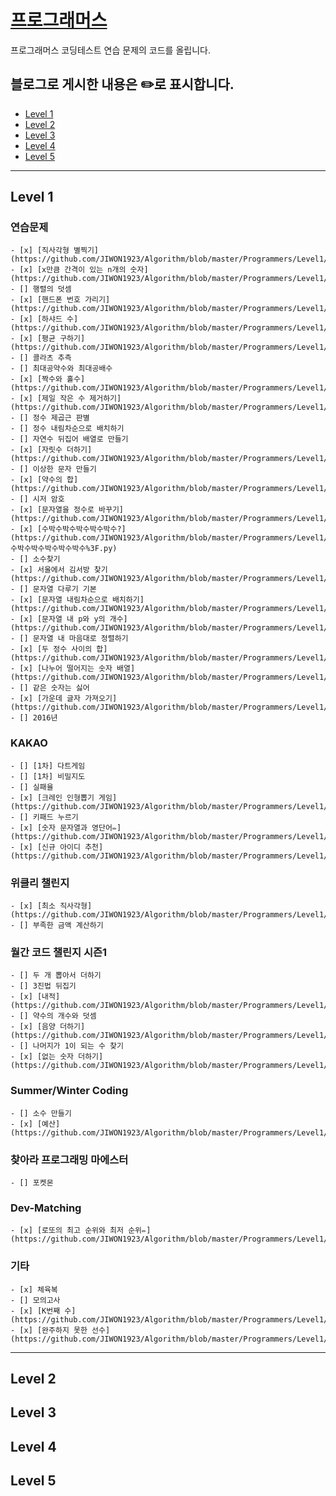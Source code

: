 # [프로그래머스](https://programmers.co.kr)


프로그래머스 코딩테스트 연습 문제의 코드를 올립니다.

블로그로 게시한 내용은 ✏️로 표시합니다.
---
- [Level 1](#level-1)
- [Level 2](#level-2)
- [Level 3](#level-3)
- [Level 4](#level-4)
- [Level 5](#level-5)

---


## Level 1

### 연습문제
	- [x] [직사각형 별찍기](https://github.com/JIWON1923/Algorithm/blob/master/Programmers/Level1/makingARectangleStars.py)
	- [x] [x만큼 간격이 있는 n개의 숫자](https://github.com/JIWON1923/Algorithm/blob/master/Programmers/Level1/numbersSpacedByX.py)
	- [] 행렬의 덧셈
	- [x] [핸드폰 번호 가리기](https://github.com/JIWON1923/Algorithm/blob/master/Programmers/Level1/hidePhoneNumber.py)
	- [x] [하샤드 수](https://github.com/JIWON1923/Algorithm/blob/master/Programmers/Level1/hashardNumber.py)
	- [x] [평균 구하기](https://github.com/JIWON1923/Algorithm/blob/master/Programmers/Level1/calculatingTheAvarage.py)
	- [] 콜라츠 추측
	- [] 최대공약수와 최대공배수
	- [x] [짝수와 홀수](https://github.com/JIWON1923/Algorithm/blob/master/Programmers/Level1/oddAndEven.py)
	- [x] [제일 작은 수 제거하기](https://github.com/JIWON1923/Algorithm/blob/master/Programmers/Level1/removeTheSmallestNumber.py)
	- [] 정수 제곱근 판별
	- [] 정수 내림차순으로 배치하기
	- [] 자연수 뒤집어 배열로 만들기
	- [x] [자릿수 더하기](https://github.com/JIWON1923/Algorithm/blob/master/Programmers/Level1/addDigits.py)
	- [] 이상한 문자 만들기
	- [x] [약수의 합](https://github.com/JIWON1923/Algorithm/blob/master/Programmers/Level1/sumOfTheDivisor.py)
	- [] 시저 암호
	- [x] [문자열을 정수로 바꾸기](https://github.com/JIWON1923/Algorithm/blob/master/Programmers/Level1/StringToInteger.py)
	- [x] [수박수박수박수박수박수?](https://github.com/JIWON1923/Algorithm/blob/master/Programmers/Level1/수박수박수박수박수박수%3F.py)
	- [] 소수찾기
	- [x] 서울에서 김서방 찾기(https://github.com/JIWON1923/Algorithm/blob/master/Programmers/Level1/findingKimInSeoul.py)
	- [] 문자열 다루기 기본
	- [x] [문자열 내림차순으로 배치하기](https://github.com/JIWON1923/Algorithm/blob/master/Programmers/Level1/sortStringsInDecending.py)
	- [x] [문자열 내 p와 y의 개수](https://github.com/JIWON1923/Algorithm/blob/master/Programmers/Level1/theNumberInTheCertainString.py)
	- [] 문자열 내 마음대로 정렬하기
	- [x] [두 정수 사이의 합](https://github.com/JIWON1923/Algorithm/blob/master/Programmers/Level1/theSumBetweenTheTwoInteger.py)
	- [x] [나누어 떨어지는 숫자 배열](https://github.com/JIWON1923/Algorithm/blob/master/Programmers/Level1/dividedNumberList.py)
	- [] 같은 숫자는 싫어
	- [x] [가운데 글자 가져오기](https://github.com/JIWON1923/Algorithm/blob/master/Programmers/Level1/bringTheMiddleNumber.py)
	- [] 2016년

### KAKAO
	- [] [1차] 다트게임
	- [] [1차] 비밀지도
	- [] 실패율
	- [x] [크레인 인형뽑기 게임](https://github.com/JIWON1923/Algorithm/blob/master/Programmers/Level1/crewMachineGame.py)
	- [] 키패드 누르기
	- [x] [숫자 문자열과 영단어✏️](https://github.com/JIWON1923/Algorithm/blob/master/Programmers/Level1/numberStringAndWords.py)
	- [x] [신규 아이디 추천](https://github.com/JIWON1923/Algorithm/blob/master/Programmers/Level1/IDRecommendation.py)

### 위클리 챌린지
	- [x] [최소 직사각형](https://github.com/JIWON1923/Algorithm/blob/master/Programmers/Level1/atLeastARectangle.py)
	- [] 부족한 금액 계산하기

### 월간 코드 챌린지 시즌1
	- [] 두 개 뽑아서 더하기
	- [] 3진법 뒤집기
	- [x] [내적](https://github.com/JIWON1923/Algorithm/blob/master/Programmers/Level1/innerProduct.py)
	- [] 약수의 개수와 덧셈
	- [x] [음양 더하기](https://github.com/JIWON1923/Algorithm/blob/master/Programmers/Level1/negativeAndPositive.py)
	- [] 나머지가 1이 되는 수 찾기
	- [x] [없는 숫자 더하기](https://github.com/JIWON1923/Algorithm/blob/master/Programmers/Level1/sumOfCertainNumber.py)

### Summer/Winter Coding
	- [] 소수 만들기 
	- [x] [예산](https://github.com/JIWON1923/Algorithm/blob/master/Programmers/Level1/budget.py)


### 찾아라 프로그래밍 마에스터
	- [] 포켓몬

### Dev-Matching
	- [x] [로또의 최고 순위와 최저 순위✏️](https://github.com/JIWON1923/Algorithm/blob/master/Programmers/Level1/lottosRankingPrediction.py)

### 기타
	- [x] 체육복
	- [] 모의고사
	- [x] [K번째 수](https://github.com/JIWON1923/Algorithm/blob/master/Programmers/Level1/KthNumber.py)
	- [x] [완주하지 못한 선수](https://github.com/JIWON1923/Algorithm/blob/master/Programmers/Level1/finishAMarathon.py)
---

## Level 2


## Level 3



## Level 4



## Level 5
